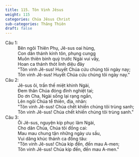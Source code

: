 ```yaml
---
title: 115. Tôn Vinh Jêsus
weight: 115
categories: Chúa Jêsus Christ
sub-categories: Thăng Thiên
draft: false
---
```

<dl><dt>Câu 1:</dt><dd data-verse="1">Bên ngôi Thiên Phụ, Jê-sus oai hùng, <br/>Con dân thánh kính tôn, phụng cungg <br/>Muôn thiên binh quỳ trước Ngài vui vầy, <br/>Hoan ca thánh thót linh diệu đây <br/>"Tôn vinh Jê-sus! Huyết Chúa cứu chúng tôi ngày nay; <br/>Tôn vinh Jê-sus! Huyết Chúa cứu chúng tôi ngày nay." </dd><dt>Câu 2:</dt><dd data-verse="2">Jê-sus ôi, trần thế miệt khinh Ngài, <br/>Đem thân Chúa đóng đinh nghiệt tai; <br/>Do ơn Cha, Ngài sống lại rạng ngần, <br/>Lên ngôi Chúa tể thiên, địa, nhân: <br/>"Tôn vinh Jê-sus! Chúa chết khiến chúng tôi trùng sanh; <br/>Tôn vinh Jê-sus! Chúa chết khiến chúng tôi trùng sanh." </dd><dt>Câu 3:</dt><dd data-verse="3">Ôi Jê-sus, nguyện kíp phục lâm Ngài, <br/>Cho dân Chúa, Chúa tôi đồng cai: <br/>Mau mau chung tận những ngày ưu sầu, <br/>Vui dâng khúc thánh ca đồng tâu: <br/>"Tôn vinh Jê-sus! Chúa kíp đến, đến mau A-men; <br/>Tôn vinh Jê-sus! Chúa kíp đến, đến mau A-men." </dd></dl>